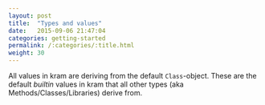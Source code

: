 ```yaml
---
layout: post
title:  "Types and values"
date:   2015-09-06 21:47:04
categories: getting-started
permalink: /:categories/:title.html
weight: 30
---
```


All values in kram are deriving from the default `Class`-object. These are the default *builtin* values in kram that all other types (aka Methods/Classes/Libraries) derive from.